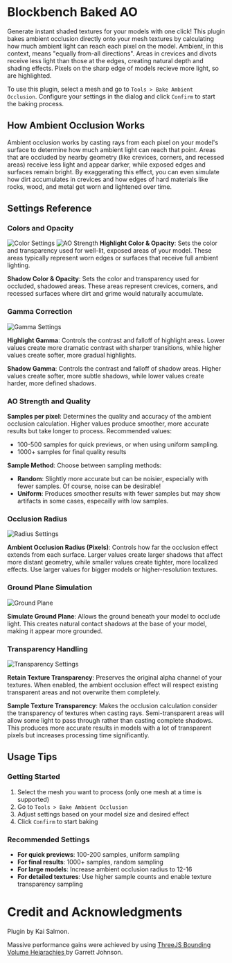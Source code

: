 # Blockbench Baked AO

Generate instant shaded textures for your models with one click! This plugin bakes ambient occlusion directly onto your mesh textures by calculating how much ambient light can reach each pixel on the model. Ambient, in this context, means "equally from-all directions". Areas in crevices and divots receive less light than those at the edges, creating natural depth and shading effects. Pixels on the sharp edge of models recieve more light, so are highlighted.

To use this plugin, select a mesh and go to `Tools > Bake Ambient Occlusion`. Configure your settings in the dialog and click `Confirm` to start the baking process.

## How Ambient Occlusion Works

Ambient occlusion works by casting rays from each pixel on your model's surface to determine how much ambient light can reach that point. Areas that are occluded by nearby geometry (like crevices, corners, and recessed areas) receive less light and appear darker, while exposed edges and surfaces remain bright. By exaggerating this effect, you can even simulate how dirt accumulates in crevices and how edges of hard materials like rocks, wood, and metal get worn and lightened over time.

## Settings Reference

### Colors and Opacity

![Color Settings](settings_reference_guides/colors.gif)
![AO Strength](settings_reference_guides/ao_strength.gif)
**Highlight Color & Opacity**: Sets the color and transparency used for well-lit, exposed areas of your model. These areas typically represent worn edges or surfaces that receive full ambient lighting.

**Shadow Color & Opacity**: Sets the color and transparency used for occluded, shadowed areas. These areas represent crevices, corners, and recessed surfaces where dirt and grime would naturally accumulate.

### Gamma Correction

![Gamma Settings](settings_reference_guides/gamma.gif)

**Highlight Gamma**: Controls the contrast and falloff of highlight areas. Lower values create more dramatic contrast with sharper transitions, while higher values create softer, more gradual highlights.

**Shadow Gamma**: Controls the contrast and falloff of shadow areas. Higher values create softer, more subtle shadows, while lower values create harder, more defined shadows.

### AO Strength and Quality

**Samples per pixel**: Determines the quality and accuracy of the ambient occlusion calculation. Higher values produce smoother, more accurate results but take longer to process. Recommended values:
- 100-500 samples for quick previews, or when using uniform sampling.
- 1000+ samples for final quality results

**Sample Method**: Choose between sampling methods:
- **Random**: Slightly more accurate but can be noisier, especially with fewer samples. Of course, noise can be desirable!
- **Uniform**: Produces smoother results with fewer samples but may show artifacts in some cases, especailly with low samples.

### Occlusion Radius

![Radius Settings](settings_reference_guides/radius.gif)

**Ambient Occlusion Radius (Pixels)**: Controls how far the occlusion effect extends from each surface. Larger values create larger shadows that affect more distant geometry, while smaller values create tighter, more localized effects. Use larger values for bigger models or higher-resolution textures.

### Ground Plane Simulation

![Ground Plane](settings_reference_guides/ground_plane.gif)

**Simulate Ground Plane**: Allows the ground beneath your model to occlude light. This creates natural contact shadows at the base of your model, making it appear more grounded. 

### Transparency Handling

![Transparency Settings](settings_reference_guides/transparency.gif)

**Retain Texture Transparency**: Preserves the original alpha channel of your textures. When enabled, the ambient occlusion effect will respect existing transparent areas and not overwrite them completely.

**Sample Texture Transparency**: Makes the occlusion calculation consider the transparency of textures when casting rays. Semi-transparent areas will allow some light to pass through rather than casting complete shadows. This produces more accurate results in models with a lot of transparent pixels but increases processing time significantly.

## Usage Tips

### Getting Started
1. Select the mesh you want to process (only one mesh at a time is supported)
2. Go to `Tools > Bake Ambient Occlusion`
3. Adjust settings based on your model size and desired effect
4. Click `Confirm` to start baking

### Recommended Settings
- **For quick previews**: 100-200 samples, uniform sampling
- **For final results**: 1000+ samples, random sampling
- **For large models**: Increase ambient occlusion radius to 12-16
- **For detailed textures**: Use higher sample counts and enable texture transparency sampling

# Credit and Acknowledgments

Plugin by Kai Salmon.

Massive performance gains were achieved by using [ThreeJS Bounding Volume Heiarachies 
](https://github.com/gkjohnson/three-mesh-bvh) by  Garrett Johnson. 